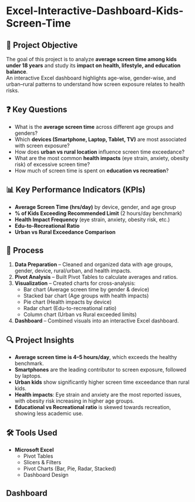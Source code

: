 # Excel-Interactive-Dashboard-Kids-Screen-Time

## 🎯 Project Objective
The goal of this project is to analyze **average screen time among kids under 18 years** and study its **impact on health, lifestyle, and education balance**.  
An interactive Excel dashboard highlights age-wise, gender-wise, and urban–rural patterns to understand how screen exposure relates to health risks.


## ❓ Key Questions
- What is the **average screen time** across different age groups and genders?  
- Which **devices (Smartphone, Laptop, Tablet, TV)** are most associated with screen exposure?  
- How does **urban vs rural location** influence screen time exceedance?  
- What are the most common **health impacts** (eye strain, anxiety, obesity risk) of excessive screen time?  
- How much of screen time is spent on **education vs recreation**?  


## 📊 Key Performance Indicators (KPIs)
- **Average Screen Time (hrs/day)** by device, gender, and age group  
- **% of Kids Exceeding Recommended Limit** (2 hours/day benchmark)  
- **Health Impact Frequency** (eye strain, anxiety, obesity risk, etc.)  
- **Edu-to-Recreational Ratio**  
- **Urban vs Rural Exceedance Comparison**  


## 🔄 Process
1. **Data Preparation** – Cleaned and organized data with age groups, gender, device, rural/urban, and health impacts.  
2. **Pivot Analysis** – Built Pivot Tables to calculate averages and ratios.  
3. **Visualization** – Created charts for cross-analysis:  
   - Bar chart (Average screen time by gender & device)  
   - Stacked bar chart (Age groups with health impacts)  
   - Pie chart (Health impacts by device)  
   - Radar chart (Edu-to-recreational ratio)  
   - Column chart (Urban vs Rural exceeded limits)  
4. **Dashboard** – Combined visuals into an interactive Excel dashboard.  

## 🔍 Project Insights
- **Average screen time is 4–5 hours/day**, which exceeds the healthy benchmark.  
- **Smartphones** are the leading contributor to screen exposure, followed by laptops.  
- **Urban kids** show significantly higher screen time exceedance than rural kids.  
- **Health impacts**: Eye strain and anxiety are the most reported issues, with obesity risk increasing in higher age groups.  
- **Educational vs Recreational ratio** is skewed towards recreation, showing less academic use.  


## 🛠️ Tools Used
- **Microsoft Excel**  
  - Pivot Tables  
  - Slicers & Filters  
  - Pivot Charts (Bar, Pie, Radar, Stacked)  
  - Dashboard Design  

## Dashboard 


